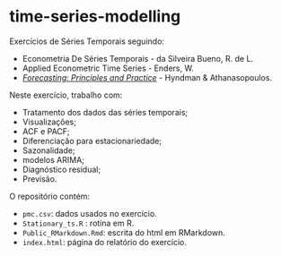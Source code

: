 # time-series-modelling

Exercícios de Séries Temporais seguindo:
 - Econometria De Séries Temporais - da Silveira Bueno, R. de L.
 - Applied Econometric Time Series - Enders, W.
 - [*Forecasting: Principles and Practice*](https://otexts.com/fpp3/) - Hyndman & Athanasopoulos.
 
Neste exercício, trabalho com:
  - Tratamento dos dados das séries temporais;
  - Visualizações;
  - ACF e PACF;
  - Diferenciação para estacionariedade;
  - Sazonalidade;
  - modelos ARIMA;
  - Diagnóstico residual;
  - Previsão.

O repositório contém:
  - `pmc.csv`: dados usados no exercício.
  - `Stationary_ts.R` : rotina em R.
  - `Public_RMarkdown.Rmd`: escrita do html em RMarkdown.  
  - `index.html`: página do relatório do exercício.
